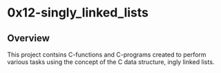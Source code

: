 # 0x12-singly_linked_lists

## Overview

 This project contsins C-functions and C-programs created to perform various tasks using the concept of the C data structure, ingly linked lists.